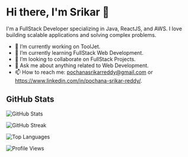 <!--
**SRIKARREDDY-dotorg/SRIKARREDDY-dotorg** is a ✨ _special_ ✨ repository because its `README.md` (this file) appears on your GitHub profile.

Here are some ideas to get you started:

- 🔭 I’m currently working on ...
- 🌱 I’m currently learning ...
- 👯 I’m looking to collaborate on ...
- 🤔 I’m looking for help with ...
- 💬 Ask me about ...
- 📫 How to reach me: ...
- 😄 Pronouns: ...
- ⚡ Fun fact: ...
-->

# Hi there, I'm Srikar 👋

I'm a FullStack Developer specializing in Java, ReactJS, and AWS. I love building scalable applications and solving complex problems.

- 🔭 I’m currently working on ToolJet.
- 🌱 I’m currently learning FullStack Web Development.
- 👯 I’m looking to collaborate on FullStack Projects.
- 💬 Ask me about anything related to Web Development.
- 📫 How to reach me: pochanasrikarreddy@gmail.com or https://www.linkedin.com/in/pochana-srikar-reddy/.

## GitHub Stats
![GitHub Stats](https://github-readme-stats.vercel.app/api?username=SRIKARREDDY-dotorg&show_icons=true&theme=radical)

![GitHub Streak](https://streak-stats.demolab.com?user=SRIKARREDDY-dotorg&theme=radical&hide_border=true)

![Top Languages](https://github-readme-stats.vercel.app/api/top-langs/?username=SRIKARREDDY-dotorg&layout=compact&theme=radical)

![Profile Views](https://komarev.com/ghpvc/?username=SRIKARREDDY-dotorg)

